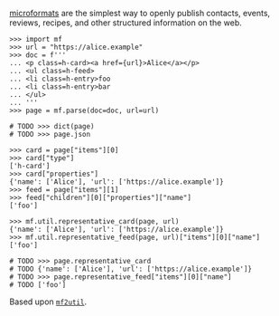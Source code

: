 [microformats][0] are the simplest way to openly publish contacts, events,
reviews, recipes, and other structured information on the web.

    >>> import mf
    >>> url = "https://alice.example"
    >>> doc = f'''
    ... <p class=h-card><a href={url}>Alice</a></p>
    ... <ul class=h-feed>
    ... <li class=h-entry>foo
    ... <li class=h-entry>bar
    ... </ul>
    ... '''
    >>> page = mf.parse(doc=doc, url=url)

    # TODO >>> dict(page)
    # TODO >>> page.json

    >>> card = page["items"][0]
    >>> card["type"]
    ['h-card']
    >>> card["properties"]
    {'name': ['Alice'], 'url': ['https://alice.example']}
    >>> feed = page["items"][1]
    >>> feed["children"][0]["properties"]["name"]
    ['foo']

    >>> mf.util.representative_card(page, url)
    {'name': ['Alice'], 'url': ['https://alice.example']}
    >>> mf.util.representative_feed(page, url)["items"][0]["name"]
    ['foo']

    # TODO >>> page.representative_card
    # TODO {'name': ['Alice'], 'url': ['https://alice.example']}
    # TODO >>> page.representative_feed["items"][0]["name"]
    # TODO ['foo']

Based upon [`mf2util`][1].

[0]: https://microformats.org/wiki/microformats
[1]: https://github.com/kylewm/mf2util
